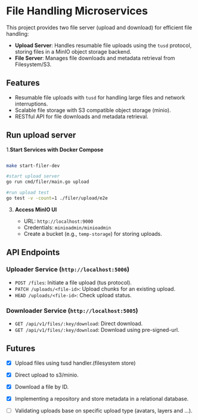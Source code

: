 # File Handling Microservices

This project provides two file server (upload and download) for efficient file handling:

- **Upload Server**: Handles resumable file uploads using the `tusd` protocol, storing files in a MinIO object storage backend.
- **File Server**: Manages file downloads and metadata retrieval from Filesystem/S3.

## Features

- Resumable file uploads with `tusd` for handling large files and network interruptions.
- Scalable file storage with S3 compatible object storage (minio).
- RESTful API for file downloads and metadata retrieval.


## Run upload server

1.**Start Services with Docker Compose**

   ```bash
   
   make start-filer-dev
   
   #start upload server
   go run cmd/filer/main.go upload
  
   #run upload test
   go test -v -count=1 ./filer/upload/e2e
   ```

3. **Access MinIO UI**

    - URL: `http://localhost:9000`
    - Credentials: `minioadmin/minioadmin`
    - Create a bucket (e.g., `temp-storage`) for storing uploads.


## API Endpoints

### Uploader Service (`http://localhost:5006`)

- `POST /files`: Initiate a file upload (tus protocol).
- `PATCH /uploads/<file-id>`: Upload chunks for an existing upload.
- `HEAD /uploads/<file-id>`: Check upload status.

### Downloader Service (`http://localhost:5005`)

- `GET /api/v1/files/:key/download`: Direct download.
- `GET /api/v1/files/:key/download`: Download using pre-signed-url.

## Futures

- [x] Upload files using tusd handler.(filesystem store)
- [x] Direct upload to s3/minio.
- [x] Download a file by ID.
- [x] Implementing a repository and store metadata in a relational database.
- [ ] Validating uploads base on specific upload type (avatars, layers and ...).


